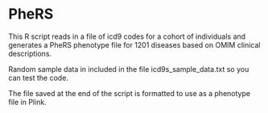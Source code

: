 # PheRS

This R script reads in a file of icd9 codes for a cohort of individuals and generates a PheRS phenotype file for 1201 diseases based on OMIM clinical descriptions.

Random sample data in included in the file icd9s_sample_data.txt so you can test the code. 

The file saved at the end of the script is formatted to use as a phenotype file in Plink.
